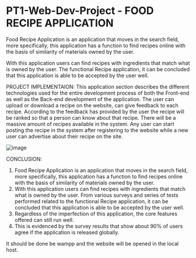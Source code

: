 # PT1-Web-Dev-Project - FOOD RECIPE APPLICATION

Food Recipe Application is an application that moves in the search field, more specifically, this application has a function to find recipes online with the basis 
of similarity of materials owned by the user. 

With this application users can find recipes with ingredients that match what is owned by the user. The functional Recipe application, it can be concluded that this
application is able to be accepted by the user well.

PROJECT IMPLEMENTAION:
This application section describes the different technologies used for the entire development process of both the Front-end as well as the Back-end development of 
the application.
The user can upload or download a recipe on the website, can give feedback to each recipe. According to the feedback has provided by the user the recipe will be 
ranked so that a person can know about that recipe. There will be a massive amount of recipes available in the system. Any user can start posting the recipe in the 
system after registering to the website while a new user can advertise about their recipe on the site.

![image](https://user-images.githubusercontent.com/74805128/205492975-3248b182-c9a6-49d0-9502-9cf1c7031fa1.png)

CONCLUSION:
1. Food Recipe Application is an application that moves in the search field, more specifically, this application has a function to find recipes online with the basis of similarity of materials owned by the user.
2. With this application users can find recipes with ingredients that match what is owned by the user. From various surveys and series of tests performed related to the
   functional Recipe application, it can be concluded that this application is able to be accepted by the user well.  
3. Regardless of the imperfection of this application, the core features offered can still run well. 
4. This is evidenced by the survey results that show about 90% of users agree if the application is released globally.

It should be done be wampp and the website will be opened in the local host.



